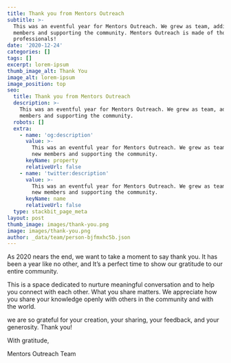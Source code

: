 ```yaml
---
title: Thank you from Mentors Outreach
subtitle: >-
  This was an eventful year for Mentors Outreach. We grew as team, adding new
  members and supporting the community. Mentors Outreach is made of thousands of
  professionals!
date: '2020-12-24'
categories: []
tags: []
excerpt: lorem-ipsum
thumb_image_alt: Thank You
image_alt: lorem-ipsum
image_position: top
seo:
  title: Thank you from Mentors Outreach
  description: >-
    This was an eventful year for Mentors Outreach. We grew as team, adding new
    members and supporting the community.
  robots: []
  extra:
    - name: 'og:description'
      value: >-
        This was an eventful year for Mentors Outreach. We grew as team, adding
        new members and supporting the community.
      keyName: property
      relativeUrl: false
    - name: 'twitter:description'
      value: >-
        This was an eventful year for Mentors Outreach. We grew as team, adding
        new members and supporting the community.
      keyName: name
      relativeUrl: false
  type: stackbit_page_meta
layout: post
thumb_image: images/thank-you.png
image: images/thank-you.png
author: _data/team/person-bjfmxhc5b.json
---
```

As 2020 nears the end, we want to take a moment to say thank you. It has been a year like no other, and It’s a perfect time to show our gratitude to our entire community.

This is a space dedicated to nurture meaningful conversation and to help you connect with each other. What you share matters. We appreciate how you share your knowledge openly with others in the community and with the world.

we are so grateful for your creation, your sharing, your feedback, and your generosity. Thank you!

With gratitude,

Mentors Outreach Team
